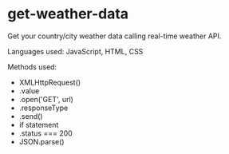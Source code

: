 # get-weather-data
Get your country/city weather data calling real-time weather API.

Languages used: JavaScript, HTML, CSS

Methods used:
- XMLHttpRequest()
- .value
- .open('GET', url)
- .responseType
- .send()
- if statement
- .status === 200
- JSON.parse()
